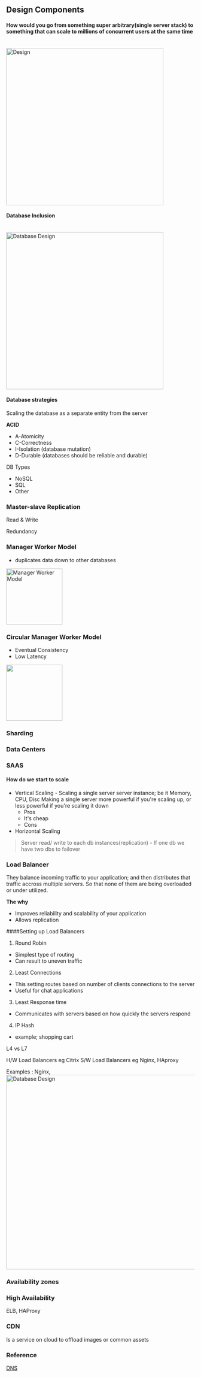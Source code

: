 ## Design Components

#### **How would you go from something super arbitrary(single server stack) to something that can scale to millions of concurrent users at the same time**
<br>
<img width="420" src="https://user-images.githubusercontent.com/77434770/192516427-2d12593b-73b7-4c5e-b0f1-df74f3699993.png" alt="Design"/>

#### Database Inclusion
<br>
<img width="420" src="https://user-images.githubusercontent.com/77434770/192515986-884801e3-128e-4c0f-be8d-d453ce5c1a32.png" alt="Database Design"/>

#### Database strategies
Scaling the database as a separate entity from the server
<br>

**ACID**
* A-Atomicity
* C-Correctness
* I-Isolation (database mutation)
* D-Durable (databases should be reliable and durable)

DB Types
- NoSQL
- SQL
- Other

### Master-slave Replication
Read & Write

Redundancy

### Manager Worker Model 
* duplicates data down to other databases
<img height="150" src="https://user-images.githubusercontent.com/77434770/192760696-7d52459b-263a-4fff-b6b3-d14a146df527.png" alt="Manager Worker Model"/>

### Circular Manager Worker Model
- Eventual Consistency
- Low Latency
<img height="150" src="https://user-images.githubusercontent.com/77434770/192763294-5ec2b113-9745-41ab-b726-958574b13368.png" />

### Sharding

### Data Centers

### SAAS

#### How do we start to scale
* Vertical Scaling - Scaling a single server server instance; be it Memory, CPU, Disc 
Making a single server more powerful if you're scaling up, or less powerful if you're scaling it down
  * Pros 
   - It's cheap 
  * Cons
* Horizontal Scaling

> Server read/ write to each db instances(replication) - If one db we have two dbs to failover

### Load Balancer
They balance incoming traffic to your application; and then distributes that traffic accross multiple servers. So that none of them are being overloaded or under utilized. 

**The why**
 * Improves reliability and scalability of your application
 * Allows replication
 
  
 ####Setting up Load Balancers
 1. Round Robin
  * Simplest type of routing
  * Can result to uneven traffic
 2. Least Connections
  * This setting routes based on number of clients connections to the server
  * Useful for chat applications
 3. Least Response time
  * Communicates with servers based on how quickly the servers respond
 4. IP Hash 
  * example; shopping cart

L4 vs L7
 
 
 H/W Load Balancers eg Citrix
 S/W Load Balancers eg Nginx, HAproxy

Examples : Nginx, 
<img width="520" src="https://user-images.githubusercontent.com/77434770/192547253-66e14dc5-6650-484c-ab66-b1f6648e7209.png" alt="Database Design"/>

### Availability zones
### High Availability


ELB, HAProxy

### CDN
Is a service on cloud to offload images or common assets

### Reference

[DNS](https://www.cloudflare.com/en-gb/learning/dns/what-is-dns/)
